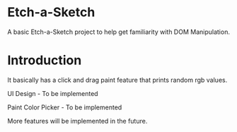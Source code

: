 # Etch-a-Sketch
A basic Etch-a-Sketch project to help get familiarity with DOM Manipulation.
# Introduction
It basically has a click and drag paint feature that prints random rgb values.

UI Design - To be implemented 

Paint Color Picker - To be implemented

More features will be implemented in the future.
